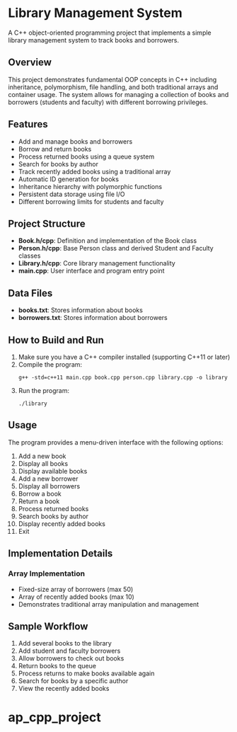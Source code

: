 # Library Management System

A C++ object-oriented programming project that implements a simple library management system to track books and borrowers.

## Overview

This project demonstrates fundamental OOP concepts in C++ including inheritance, polymorphism, file handling, and both traditional arrays and container usage. The system allows for managing a collection of books and borrowers (students and faculty) with different borrowing privileges.

## Features

- Add and manage books and borrowers
- Borrow and return books
- Process returned books using a queue system
- Search for books by author
- Track recently added books using a traditional array
- Automatic ID generation for books
- Inheritance hierarchy with polymorphic functions
- Persistent data storage using file I/O
- Different borrowing limits for students and faculty

## Project Structure

- **Book.h/cpp**: Definition and implementation of the Book class
- **Person.h/cpp**: Base Person class and derived Student and Faculty classes
- **Library.h/cpp**: Core library management functionality
- **main.cpp**: User interface and program entry point

## Data Files

- **books.txt**: Stores information about books
- **borrowers.txt**: Stores information about borrowers

## How to Build and Run

1. Make sure you have a C++ compiler installed (supporting C++11 or later)
2. Compile the program:
   ```
   g++ -std=c++11 main.cpp book.cpp person.cpp library.cpp -o library
   ```
3. Run the program:
   ```
   ./library
   ```

## Usage

The program provides a menu-driven interface with the following options:
1. Add a new book
2. Display all books
3. Display available books
4. Add a new borrower
5. Display all borrowers
6. Borrow a book
7. Return a book
8. Process returned books
9. Search books by author
10. Display recently added books
0. Exit

## Implementation Details

### Array Implementation
- Fixed-size array of borrowers (max 50)
- Array of recently added books (max 10)
- Demonstrates traditional array manipulation and management


## Sample Workflow

1. Add several books to the library
2. Add student and faculty borrowers
3. Allow borrowers to check out books 
4. Return books to the queue
5. Process returns to make books available again
6. Search for books by a specific author
7. View the recently added books 
# ap_cpp_project
